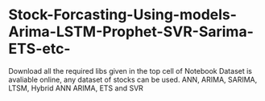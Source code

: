 # Stock-Forcasting-Using-models-Arima-LSTM-Prophet-SVR-Sarima-ETS-etc-
 Download all the required libs given in the top cell of Notebook
 Dataset is avaliable online, any dataset of stocks can be used.
 ANN, ARIMA, SARIMA, LTSM, Hybrid ANN ARIMA, ETS and SVR
